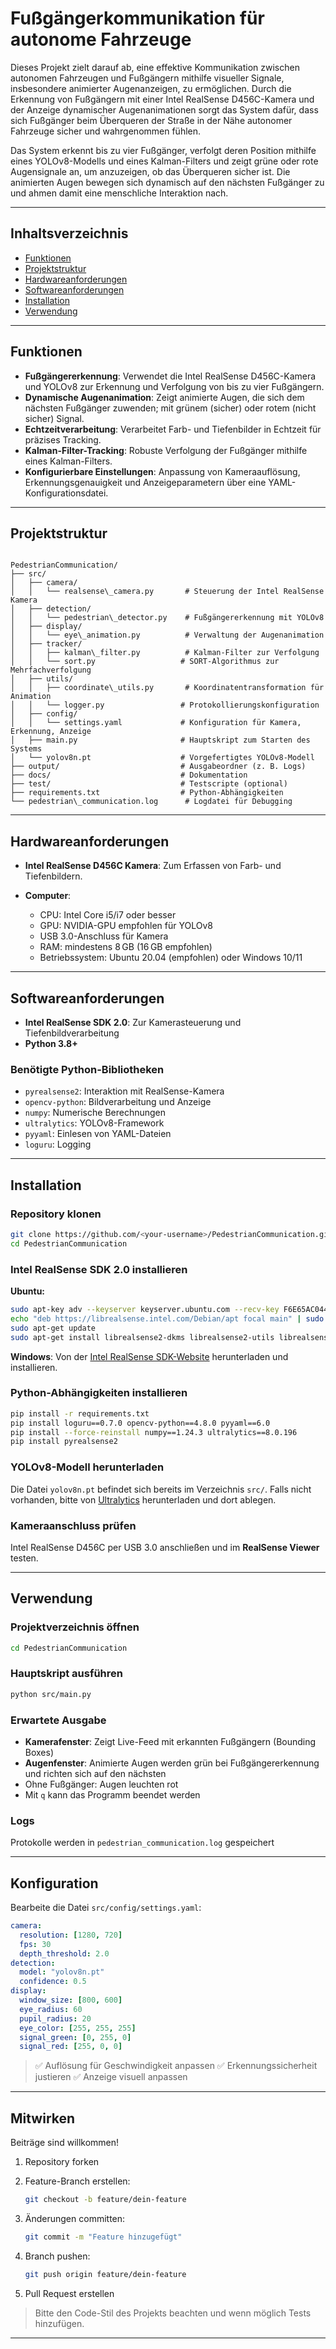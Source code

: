 # Fußgängerkommunikation für autonome Fahrzeuge

Dieses Projekt zielt darauf ab, eine effektive Kommunikation zwischen autonomen Fahrzeugen und Fußgängern mithilfe visueller Signale, insbesondere animierter Augenanzeigen, zu ermöglichen. Durch die Erkennung von Fußgängern mit einer Intel RealSense D456C-Kamera und der Anzeige dynamischer Augenanimationen sorgt das System dafür, dass sich Fußgänger beim Überqueren der Straße in der Nähe autonomer Fahrzeuge sicher und wahrgenommen fühlen.

Das System erkennt bis zu vier Fußgänger, verfolgt deren Position mithilfe eines YOLOv8-Modells und eines Kalman-Filters und zeigt grüne oder rote Augensignale an, um anzuzeigen, ob das Überqueren sicher ist. Die animierten Augen bewegen sich dynamisch auf den nächsten Fußgänger zu und ahmen damit eine menschliche Interaktion nach.

---

## Inhaltsverzeichnis

* [Funktionen](#funktionen)
* [Projektstruktur](#projektstruktur)
* [Hardwareanforderungen](#hardwareanforderungen)
* [Softwareanforderungen](#softwareanforderungen)
* [Installation](#installation)
* [Verwendung](#verwendung)

---

## Funktionen

* **Fußgängererkennung**: Verwendet die Intel RealSense D456C-Kamera und YOLOv8 zur Erkennung und Verfolgung von bis zu vier Fußgängern.
* **Dynamische Augenanimation**: Zeigt animierte Augen, die sich dem nächsten Fußgänger zuwenden; mit grünem (sicher) oder rotem (nicht sicher) Signal.
* **Echtzeitverarbeitung**: Verarbeitet Farb- und Tiefenbilder in Echtzeit für präzises Tracking.
* **Kalman-Filter-Tracking**: Robuste Verfolgung der Fußgänger mithilfe eines Kalman-Filters.
* **Konfigurierbare Einstellungen**: Anpassung von Kameraauflösung, Erkennungsgenauigkeit und Anzeigeparametern über eine YAML-Konfigurationsdatei.

---

## Projektstruktur

```

PedestrianCommunication/
├── src/
│   ├── camera/
│   │   └── realsense\_camera.py       # Steuerung der Intel RealSense Kamera
│   ├── detection/
│   │   └── pedestrian\_detector.py    # Fußgängererkennung mit YOLOv8
│   ├── display/
│   │   └── eye\_animation.py          # Verwaltung der Augenanimation
│   ├── tracker/
│   │   ├── kalman\_filter.py          # Kalman-Filter zur Verfolgung
│   │   └── sort.py                   # SORT-Algorithmus zur Mehrfachverfolgung
│   ├── utils/
│   │   ├── coordinate\_utils.py       # Koordinatentransformation für Animation
│   │   └── logger.py                 # Protokollierungskonfiguration
│   ├── config/
│   │   └── settings.yaml             # Konfiguration für Kamera, Erkennung, Anzeige
│   ├── main.py                       # Hauptskript zum Starten des Systems
│   └── yolov8n.pt                    # Vorgefertigtes YOLOv8-Modell
├── output/                           # Ausgabeordner (z. B. Logs)
├── docs/                             # Dokumentation
├── test/                             # Testscripte (optional)
├── requirements.txt                  # Python-Abhängigkeiten
└── pedestrian\_communication.log      # Logdatei für Debugging

````

---

## Hardwareanforderungen

* **Intel RealSense D456C Kamera**: Zum Erfassen von Farb- und Tiefenbildern.
* **Computer**:

  * CPU: Intel Core i5/i7 oder besser
  * GPU: NVIDIA-GPU empfohlen für YOLOv8
  * USB 3.0-Anschluss für Kamera
  * RAM: mindestens 8 GB (16 GB empfohlen)
  * Betriebssystem: Ubuntu 20.04 (empfohlen) oder Windows 10/11

---

## Softwareanforderungen

* **Intel RealSense SDK 2.0**: Zur Kamerasteuerung und Tiefenbildverarbeitung
* **Python 3.8+**

### Benötigte Python-Bibliotheken

* `pyrealsense2`: Interaktion mit RealSense-Kamera
* `opencv-python`: Bildverarbeitung und Anzeige
* `numpy`: Numerische Berechnungen
* `ultralytics`: YOLOv8-Framework
* `pyyaml`: Einlesen von YAML-Dateien
* `loguru`: Logging

---

## Installation

### Repository klonen

```bash
git clone https://github.com/<your-username>/PedestrianCommunication.git
cd PedestrianCommunication
````

### Intel RealSense SDK 2.0 installieren

**Ubuntu:**

```bash
sudo apt-key adv --keyserver keyserver.ubuntu.com --recv-key F6E65AC044F831AC80A06380C8B06676A6A9B1D0
echo "deb https://librealsense.intel.com/Debian/apt focal main" | sudo tee /etc/apt/sources.list.d/librealsense.list
sudo apt-get update
sudo apt-get install librealsense2-dkms librealsense2-utils librealsense2-dev
```

**Windows**:
Von der [Intel RealSense SDK-Website](https://www.intelrealsense.com/sdk-2/) herunterladen und installieren.

### Python-Abhängigkeiten installieren

```bash
pip install -r requirements.txt
pip install loguru==0.7.0 opencv-python==4.8.0 pyyaml==6.0
pip install --force-reinstall numpy==1.24.3 ultralytics==8.0.196
pip install pyrealsense2
```

### YOLOv8-Modell herunterladen

Die Datei `yolov8n.pt` befindet sich bereits im Verzeichnis `src/`.
Falls nicht vorhanden, bitte von [Ultralytics](https://github.com/ultralytics/ultralytics) herunterladen und dort ablegen.

### Kameraanschluss prüfen

Intel RealSense D456C per USB 3.0 anschließen und im **RealSense Viewer** testen.

---

## Verwendung

### Projektverzeichnis öffnen

```bash
cd PedestrianCommunication
```

### Hauptskript ausführen

```bash
python src/main.py
```

### Erwartete Ausgabe

* **Kamerafenster**: Zeigt Live-Feed mit erkannten Fußgängern (Bounding Boxes)
* **Augenfenster**: Animierte Augen werden grün bei Fußgängererkennung und richten sich auf den nächsten
* Ohne Fußgänger: Augen leuchten rot
* Mit `q` kann das Programm beendet werden

### Logs

Protokolle werden in `pedestrian_communication.log` gespeichert

---

## Konfiguration

Bearbeite die Datei `src/config/settings.yaml`:

```yaml
camera:
  resolution: [1280, 720]
  fps: 30
  depth_threshold: 2.0
detection:
  model: "yolov8n.pt"
  confidence: 0.5
display:
  window_size: [800, 600]
  eye_radius: 60
  pupil_radius: 20
  eye_color: [255, 255, 255]
  signal_green: [0, 255, 0]
  signal_red: [255, 0, 0]
```

> ✅ Auflösung für Geschwindigkeit anpassen
> ✅ Erkennungssicherheit justieren
> ✅ Anzeige visuell anpassen

---

## Mitwirken

Beiträge sind willkommen!

1. Repository forken
2. Feature-Branch erstellen:

   ```bash
   git checkout -b feature/dein-feature
   ```
3. Änderungen committen:

   ```bash
   git commit -m "Feature hinzugefügt"
   ```
4. Branch pushen:

   ```bash
   git push origin feature/dein-feature
   ```
5. Pull Request erstellen

> Bitte den Code-Stil des Projekts beachten und wenn möglich Tests hinzufügen.

---
